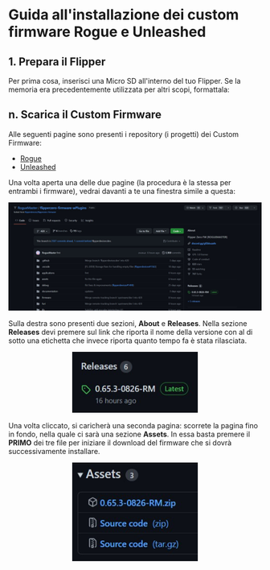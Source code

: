 # **Guida all'installazione dei custom firmware Rogue e Unleashed**

## **1. Prepara il Flipper**
Per prima cosa, inserisci una Micro SD all'interno del tuo Flipper. Se la memoria era precedentemente utilizzata per altri scopi, formattala:

## **n. Scarica il Custom Firmware**
Alle seguenti pagine sono presenti i repository (i progetti) dei Custom Firmware:
- [Rogue](https://github.com/RogueMaster/flipperzero-firmware-wPlugins)
- [Unleashed](https://github.com/Eng1n33r/flipperzero-firmware)

Una volta aperta una delle due pagine (la procedura è la stessa per entrambi i firmware), vedrai davanti a te una finestra simile a questa:

<img src="images/pagina_custom_firmware.jpg" alt="drawing" width="1024"/>

Sulla destra sono presenti due sezioni, **About** e **Releases**. Nella sezione **Releases** devi premere sul link che riporta il nome della versione con al di sotto una etichetta che invece riporta quanto tempo fa è stata rilasciata.

<div align=center margin><img src="images/link_download_versione.jpg" alt="drawing" width="250"/></div>

Una volta cliccato, si caricherà una seconda pagina: scorrete la pagina fino in fondo, nella quale ci sarà una sezione **Assets**. In essa basta premere il **PRIMO** dei tre file per iniziare il download del firmware che si dovrà successivamente installare.

<div align=center margin><img src="images/link_download_versione_final.jpg" alt="drawing" width="250"/></div>